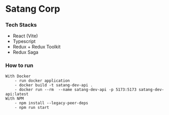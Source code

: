 # Satang Corp
### Tech Stacks
- React (Vite)
- Typescript
- Redux + Redux Toolkit
- Redux Saga

### How to run
    With Docker
        - run docker application
        - docker build -t satang-dev-api .
        - docker run --rm  --name satang-dev-api -p 5173:5173 satang-dev-api:latest
    With NPM
        - npm install --legacy-peer-deps
        - npm run start
